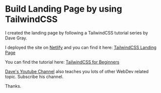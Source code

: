 # Build Landing Page by using TailwindCSS

I created the landing page by following a TailwindCSS tutorial series by Dave Gray.

I deployed the site on [Netlify](https://www.netlify.com/) and you can find it here: [TailwindCSS Landing Page](https://tailwind-lp-practice.netlify.app/)

You can find the tutorial here: [TailwindCSS for Beginners](https://www.youtube.com/playlist?list=PL0Zuz27SZ-6M8znNpim8dRiICRrP5HPft)

[Dave's Youtube Channel](https://www.youtube.com/@DaveGrayTeachesCode) also teaches you lots of other WebDev related topic. Subscribe his channel.

Thanks.
